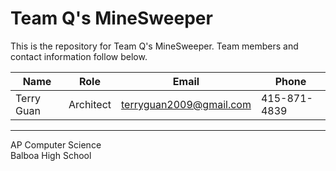 Team Q's MineSweeper
===

This is the repository for Team Q's MineSweeper.  Team members and contact information follow below.

Name|Role|Email|Phone
---|---|---|---
Terry Guan|Architect|terryguan2009@gmail.com|415-871-4839

---
AP Computer Science<br>
Balboa High School
